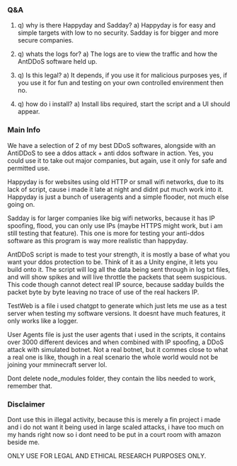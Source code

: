 ### Q&A ###

1)  q) why is there Happyday and Sadday?
    a) Happyday is for easy and simple targets with low to no security. Sadday is for bigger and more secure companies.

2)  q) whats the logs for?
    a) The logs are to view the traffic and how the AntDDoS software held up.

3)  q) Is this legal?
    a) It depends, if you use it for malicious purposes yes, if you use it for fun and testing on your own controlled envirenment then no.

4)  q) how do i install?
    a) Install libs required, start the script and a UI should appear.


### Main Info ###

We have a selection of 2 of my best DDoS softwares, alongside with an AntiDDoS to see a ddos attack + anti ddos software in action. Yes, you could use it to take out major companies, but again, use it only for safe and permitted use.

Happyday is for websites using old HTTP or small wifi networks, due to its lack of script, cause i made it late at night and didnt put much work into it. Happyday is just a bunch of useragents and a simple flooder, not much else going on.

Sadday is for larger companies like big wifi networks, because it has IP spoofing, flood, you can only use IPs (maybe HTTPS might work, but i am still testing that feature). This one is more for testing your anti-ddos software as this program is way more realistic than happyday.

AntDDoS script is made to test your strength, it is mostly a base of what you want your ddos protection to be. Think of it as a Unity engine, it lets you build onto it. The script will log all the data being sent through in log txt files, and will show spikes and will live throttle the packets that seem suspicious. This code though cannot detect real IP source, because sadday builds the packet byte by byte leaving no trace of use of the real hackers IP.

TestWeb is a file i used chatgpt to generate which just lets me use as a test server when testing my software versions. It doesnt have much features, it only works like a logger.

User Agents file is just the user agents that i used in the scripts, it contains over 3000 different devices and when combined with IP spoofing, a DDoS attack with simulated botnet. Not a real botnet, but it commes close to what a real one is like, though in a real scenario the whole world would not be joining your mminecraft server lol.

Dont delete node_modules folder, they contain the libs needed to work, remember that.

### Disclaimer ###

Dont use this in illegal activity, because this is merely a fin project i made and i do not want it being used in large scaled attacks, i have too much on my hands right now so i dont need to be put in a court room with amazon beside me.

ONLY USE FOR LEGAL AND ETHICAL RESEARCH PURPOSES ONLY.